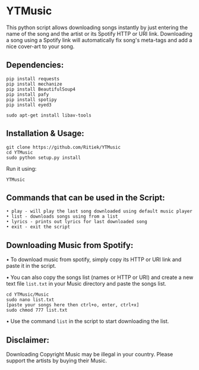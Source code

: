 # YTMusic

This python script allows downloading songs instantly by just entering the name of the song and the artist or its Spotify HTTP or URI link.
Downloading a song using a Spotify link will automatically fix song's meta-tags and add a nice cover-art to your song.

## Dependencies:
```
pip install requests
pip install mechanize
pip install BeautifulSoup4
pip install pafy
pip install spotipy
pip install eyed3
```
```
sudo apt-get install libav-tools
```
## Installation & Usage:
```
git clone https://github.com/Ritiek/YTMusic
cd YTMusic
sudo python setup.py install
```
Run it using:
```
YTMusic
```
## Commands that can be used in the Script:
```
• play - will play the last song downloaded using default music player
• list - downloads songs using from a list
• lyrics - prints out lyrics for last downloaded song
• exit - exit the script
```

## Downloading Music from Spotify:

• To download music from spotify, simply copy its HTTP or URI link and paste it in the script.

• You can also copy the songs list (names or HTTP or URI) and create a new text file ```list.txt``` in your Music directory and paste the songs list.
```
cd YTMusic/Music
sudo nano list.txt
[paste your songs here then ctrl+o, enter, ctrl+x]
sudo chmod 777 list.txt
```

• Use the command ```list``` in the script to start downloading the list.

## Disclaimer:
Downloading Copyright Music may be illegal in your country. Please support the artists by buying their Music.
